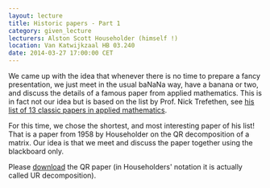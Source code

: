 ```yaml
---
layout: lecture
title: Historic papers - Part 1
category: given_lecture
lecturers: Alston Scott Householder (himself !)
location: Van Katwijkzaal HB 03.240
date: 2014-03-27 17:00:00 CET
---
```


We came up with the idea that whenever there is no time to prepare a fancy presentation, we just meet in the usual baNaNa way, have a banana or two, and discuss the details of a famous paper from applied mathematics. 
This is in fact not our idea but is based on the list by Prof. Nick Trefethen, see [his list of 13 classic papers in applied mathematics].

For this time, we chose the shortest, and most interesting paper of his list! That is a paper from 1958 by Householder on the QR decomposition of a matrix. Our idea is that we meet and discuss the paper together using the blackboard only.

Please [download](/presentations/householder/householder.pdf) the QR paper (in Householders' notation it is actually called UR decomposition).

[his list of 13 classic papers in applied mathematics]: http://www.stat.uchicago.edu/~lekheng/courses/302/classics/
